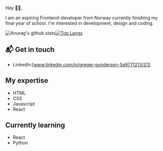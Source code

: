 Hey 👋🏻,

I am an aspiring Frontend-developer from Norway currently finishing my final year of school. I'm interested in development, design and coding.

![Anurag's github stats](https://github-readme-stats.vercel.app/api?username=GregerGundersen)[![Top Langs](https://github-readme-stats.vercel.app/api/top-langs/?username=anuraghazra)](https://github.com/anuraghazra/github-readme-stats)

## 📬 Get in touch
- LinkedIn:[www.linkedin.com/in/greger-gundersen-5a9771213/][1]

## My expertise
- HTML
- CSS
- Javascript
- React

## Currently learning
- React
- Python


<!---
GregerGundersen/GregerGundersen is a ✨ special ✨ repository because its `README.md` (this file) appears on your GitHub profile.
You can click the Preview link to take a look at your changes.
--->
